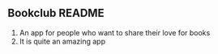 



## Bookclub README
1. An app for people who want to share their love for books
2. It is quite an amazing app